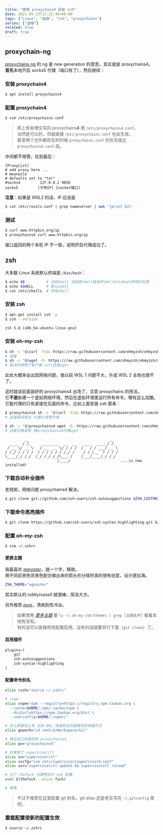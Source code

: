 ```yaml
---
title: "使用 proxychain4 安装 zsh"
date: 2021-05-23T12:21:40+08:00
tags: ["Linux", "运维", "zsh", "proxychains"]
series: ["运维"]
related: true
draft: true
---
```


## proxychain-ng
[proxychains ng](https://github.com/rofl0r/proxychains-ng) 的 ng 是 new generation 的意思，其实就是 proxychains4。  
**首先**本地开启 socks5 代理（端口有了），然后继续：  

### 安装 proxychain4
```bash
$ apt install proxychains4
```

### 配置 proxychain4
```bash
$ vim /etc/proxychains.conf
```

> 网上有些博文写的 proxychains**4** 用 `/etc/proxychains4.conf`。  
> 当然是可以的，但就直接 `/etc/proxychains.conf` 也会生效。  
> 甚至两个文件都存在的时候 `proxychains.conf` 的优先级比 `proxychains4.conf` 高。  

中间都不用管，拉到最后：  
```
[ProxyList]
# add proxy here ...
# meanwile
# defaults set to "tor"
#socks4         127.0.0.1 9050
socks5         [子网IP] [socket端口]
```

**注意**：如果是 WSL2 的话，IP 应该是  
```bash
$ cat /etc/resolv.conf | grep nameserver | awk '{print $2}'
```

### 测试
```bash
$ curl www.httpbin.org/ip
$ proxychains4 curl www.httpbin.org/ip
```

接口返回的两个本机 IP 不一致，说明开启代理成功了。  

## zsh
大多数 Linux 系统默认终端是 `/bin/bash`：  
```bash
$ echo $0          # 当前shell 也就是shell脚本开头#!/bin/bash声明的东西
$ echo $SHELL      # 默认shell
$ cat /etc/shells  # 所有shell
```

### 安装 zsh
```bash
$ apt-get install zsh -y
$ zsh --version

zsh 5.8 (x86_64-ubuntu-linux-gnu)
```

### 安装 oh-my-zsh
```bash
$ sh -c "$(curl -fsSL https://raw.githubusercontent.com/ohmyzsh/ohmyzsh/master/tools/install.sh)"
# 或者
$ sh -c "$(wget -O- https://raw.githubusercontent.com/ohmyzsh/ohmyzsh/master/tools/install.sh)"
# 取决你用哪个客户端 curl还是wget
```

此处大概率会出现网络问题，我以前 WSL 1 问题不大，升成 WSL 2 全局也救不了。  

这时就该前面装好的 proxychains4 出场了，注意 proxychains 的用法。  
它**不是**新建一个虚拟网络环境，然后在虚拟环境里运行所有命令，哪有这么炫酷。  
它能代理的只有紧接在后面的命令，比如上面安装 zsh 那条：  
```bash
$ proxychains4 sh -c "$(curl -fsSL https://raw.githubusercontent.com/ohmyzsh/ohmyzsh/master/tools/install.sh)"
# 这是错误用法 代理sh是想干嘛

$ sh -c "$(proxychains4 wget -O- https://raw.githubusercontent.com/ohmyzsh/ohmyzsh/master/tools/install.sh)"
# 这是正确姿势 用proxychains4代理wget
```

```
         __                                     __
  ____  / /_     ____ ___  __  __   ____  _____/ /_
 / __ \/ __ \   / __ `__ \/ / / /  /_  / / ___/ __ \
/ /_/ / / / /  / / / / / / /_/ /    / /_(__  ) / / /
\____/_/ /_/  /_/ /_/ /_/\__, /    /___/____/_/ /_/
                        /____/                       ....is now installed!
```

### 下载自动补全插件
老规矩，网络问题 proxychains4 解决。  
```bash
$ git clone git://github.com/zsh-users/zsh-autosuggestions $ZSH_CUSTOM/plugins/zsh-autosuggestions
```

### 下载命令高亮插件
```bash
$ git clone https://github.com/zsh-users/zsh-syntax-highlighting.git $ZSH_CUSTOM/plugins/zsh-syntax-highlighting
```

### 配置 oh-my-zsh
```bash
$ vim ~/.zshrc
```

#### 更换主题
我最喜欢 [*agnoster*](https://github.com/agnoster/agnoster-zsh-theme)，就一个字，精致。  
用不同前景色背景色配合做出来的箭头形分隔符真的很有创意，设计感拉满。  
```bash
ZSH_THEME="agnoster"
```

其实默认的 *robbyrussell* 就很棒，简洁大方。  

另外推荐 [*pure*](https://github.com/sindresorhus/pure)，清爽到性冷淡。  

> 如果想用 [*更多主题*](https://github.com/ohmyzsh/ohmyzsh/wiki/themes) 要 `ls ~/.oh-my-zsh/themes | grep [主题名字]` 看看本地有没有。  
> 有的话可以直接修改配置启用。没有的话就要另行下载（`git clone`）了。  

#### 启用插件
```bash
plugins=(
	git
	zsh-autosuggestions
	zsh-syntax-highlighting
)
```

#### 配置命令别名
```bash
alias rzsh="source ~/.zshrc"

# cnpm
alias cnpm="npm --registry=https://registry.npm.taobao.org \
  --cache=$HOME/.npm/.cache/cnpm \
  --disturl=https://npm.taobao.org/dist \
  --userconfig=$HOME/.cnpmrc"

# 怎么舒服怎么来 比如 WSL 快速到达外面路径的快捷方式
alias gowork="cd /mnt/d/Workspace/Git"

# 再比如之前装好的 proxychains4
alias px="proxychains4"

# 如果装了 supervisorctl
alias sv="supervisorctl"
alias svcfg="vim /etc/supervisor/supervisord.conf"
alias svr="supervisorctl update && supervisorctl reload"

# 对了 thefuck 也要特别为 zsh 配置
eval $(thefuck --alias fuck)

# 等等
```

> 不过不推荐在这里配置 git 别名，git alias 还是老实写在 `~/.gitconfig` 里吧。  

### 重载配置使新的配置生效
```bash
$ source ~/.zshrc
```
